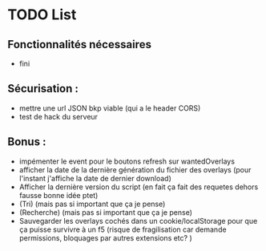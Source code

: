 # TODO List
## Fonctionnalités nécessaires
- fini

## Sécurisation :
- mettre une url JSON bkp viable (qui a le header CORS)
- test de hack du serveur

## Bonus :
- impémenter le event pour le boutons refresh sur wantedOverlays
- afficher la date de la dernière génération du fichier des overlays (pour l'instant j'affiche la date de dernier download)
- Afficher la dernière version du script  (en fait ça fait des requetes dehors fausse bonne idée ptet)
- (Tri) (mais pas si important que ça je pense)
- (Recherche) (mais pas si important que ça je pense)
- Sauvegarder les overlays cochés dans un cookie/localStorage pour que ça puisse survivre à un f5 (risque de fragilisation car demande permissions, bloquages par autres extensions etc? )
